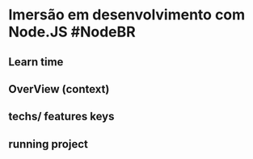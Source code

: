 # Imersão em desenvolvimento com Node.JS #NodeBR

## Learn time

## OverView (context)

## techs/ features keys

## running project